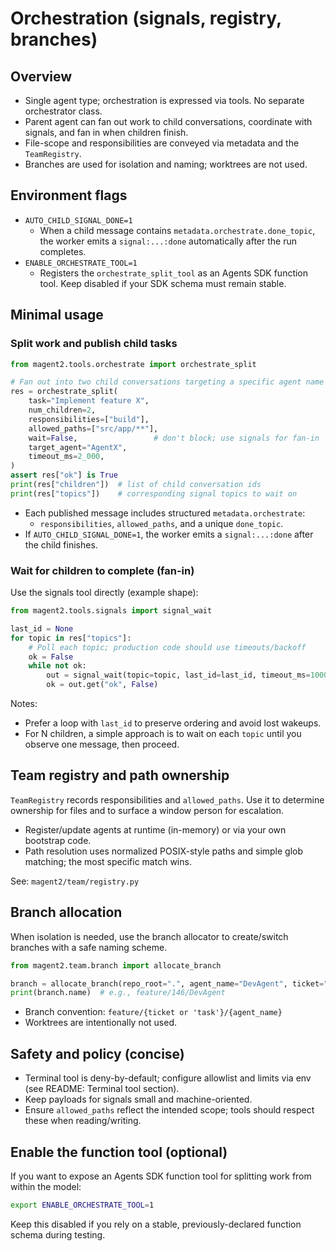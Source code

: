 # Orchestration (signals, registry, branches)

## Overview

- Single agent type; orchestration is expressed via tools. No separate orchestrator class.
- Parent agent can fan out work to child conversations, coordinate with signals, and fan in when children finish.
- File-scope and responsibilities are conveyed via metadata and the `TeamRegistry`.
- Branches are used for isolation and naming; worktrees are not used.

## Environment flags

- `AUTO_CHILD_SIGNAL_DONE=1`
  - When a child message contains `metadata.orchestrate.done_topic`, the worker emits a `signal:...:done` automatically after the run completes.
- `ENABLE_ORCHESTRATE_TOOL=1`
  - Registers the `orchestrate_split_tool` as an Agents SDK function tool. Keep disabled if your SDK schema must remain stable.

## Minimal usage

### Split work and publish child tasks

```python
from magent2.tools.orchestrate import orchestrate_split

# Fan out into two child conversations targeting a specific agent name
res = orchestrate_split(
    task="Implement feature X",
    num_children=2,
    responsibilities=["build"],
    allowed_paths=["src/app/**"],
    wait=False,                 # don't block; use signals for fan-in
    target_agent="AgentX",
    timeout_ms=2_000,
)
assert res["ok"] is True
print(res["children"])  # list of child conversation ids
print(res["topics"])    # corresponding signal topics to wait on
```

- Each published message includes structured `metadata.orchestrate`:
  - `responsibilities`, `allowed_paths`, and a unique `done_topic`.
- If `AUTO_CHILD_SIGNAL_DONE=1`, the worker emits a `signal:...:done` after the child finishes.

### Wait for children to complete (fan-in)

Use the signals tool directly (example shape):

```python
from magent2.tools.signals import signal_wait

last_id = None
for topic in res["topics"]:
    # Poll each topic; production code should use timeouts/backoff
    ok = False
    while not ok:
        out = signal_wait(topic=topic, last_id=last_id, timeout_ms=1000)
        ok = out.get("ok", False)
```

Notes:
- Prefer a loop with `last_id` to preserve ordering and avoid lost wakeups.
- For N children, a simple approach is to wait on each `topic` until you observe one message, then proceed.

## Team registry and path ownership

`TeamRegistry` records responsibilities and `allowed_paths`. Use it to determine ownership for files and to surface a window person for escalation.

- Register/update agents at runtime (in-memory) or via your own bootstrap code.
- Path resolution uses normalized POSIX-style paths and simple glob matching; the most specific match wins.

See: `magent2/team/registry.py`

## Branch allocation

When isolation is needed, use the branch allocator to create/switch branches with a safe naming scheme.

```python
from magent2.team.branch import allocate_branch

branch = allocate_branch(repo_root=".", agent_name="DevAgent", ticket="146")
print(branch.name)  # e.g., feature/146/DevAgent
```

- Branch convention: `feature/{ticket or 'task'}/{agent_name}`
- Worktrees are intentionally not used.

## Safety and policy (concise)

- Terminal tool is deny-by-default; configure allowlist and limits via env (see README: Terminal tool section).
- Keep payloads for signals small and machine-oriented.
- Ensure `allowed_paths` reflect the intended scope; tools should respect these when reading/writing.

## Enable the function tool (optional)

If you want to expose an Agents SDK function tool for splitting work from within the model:

```bash
export ENABLE_ORCHESTRATE_TOOL=1
```

Keep this disabled if you rely on a stable, previously-declared function schema during testing.

